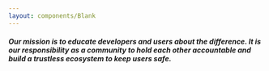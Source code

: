 ```yaml
---
layout: components/Blank
---
```


##### Our mission is to educate developers and users about the difference. It is our responsibility as a community to hold each other accountable and build a trustless ecosystem to keep users safe.
